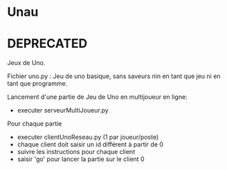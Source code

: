 # Unau
# DEPRECATED
Jeux de Uno.



Fichier uno.py : 
  Jeu de uno basique, sans saveurs nin en tant que jeu ni en tant que programme.
  
Lancement d'une partie de Jeu de Uno en multijoueur en ligne:
  - executer serveurMultiJoueur.py

Pour chaque partie  
  - executer clientUnoReseau.py (1 par joueur/poste)
  - chaque client doit saisir un id différent à partir de 0
  - suivre les instructions pour chaque client
  - saisir 'go' pour lancer la partie sur le client 0

